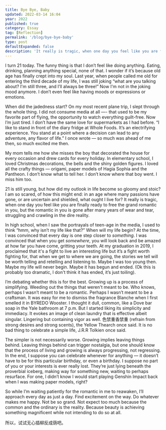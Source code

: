 ```yaml
---
title: Bye Bye, Baby
updated: 2022-03-14 16:04
year: 2022
published: true
category: Essay
tag: [Reflection]
permalink: '/blog/bye-bye-baby'
type: post
defaultExpanded: false
description: 'It really is tragic, when one day you feel like you are finally ready to free the grand romantic in you, but the romantic in you is gone after many years of wear and tear, struggling and crawling in the dire reality.'
---
```


I turn 21 today. The funny thing is that I don’t feel like doing anything. Eating, drinking, planning anything special, none of that. I wonder if it’s because old age has finally crept into my soul. Last year, when people called me old for entering the third decade of my life, I was still joking “what are you talking about? I'm still three, and I’ll always be three!” Now I'm not in the joking mood anymore. I don’t even feel like having moods or expressions or emotions.

When did the jadedness start? On my most recent plane trip, I slept through the whole thing. I did not consume media at all —- that used to be my favorite part of flying, the opportunity to watch everything guilt-free. Now I’m just tired. I don’t have the same love for supermarkets as I had before. “I like to stand in front of the diary fridge at Whole Foods. It’s an electrifying experience. You stand at a point where a decision can lead to any adventure, any flavor of life.” I once wrote — so much was ahead of me then, so much excited me then.

My mom tells me how she misses the boy that decorated the house for every occasion and drew cards for every holiday. In elementary school, I loved Christmas decorations, the bells and the shiny golden figures. I loved all the crafty things — origami, paper models of Hagia Sophia and the Pantheon. I don’t know what to tell her. I don’t know where that boy went. I miss him too.

21 is still young, but how did my outlook in life become so gloomy and stoic? I am so scared, of how this might end: in an age where many passions have gone, or are uncertain and shielded, what ought I live for? It really is tragic, when one day you feel like you are finally ready to free the grand romantic in you, but the romantic in you is gone after many years of wear and tear, struggling and crawling in the dire reality.

In high school, when I saw the portrayals of teen-age in the media, I used to think “hmm, why isn’t my life like that?” When will my life begin? At the time, I was convinced that every day is one step closer to _something_. I was convinced that when you get _somewhere_, you will look back and be amazed at how far you have come, gritting your teeth. At my graduation in 2019, I proclaimed that it's a fight to live an interesting life but it’s a fight worth fighting for, that when we get to where we are going, the stories we tell will be worth telling and retelling and listening to. Maybe I was too young then. Maybe my life will never begin. Maybe it has begun and ended. (Ok this is probably too dramatic, I don't think it has ended, it’s just toiling).

I’m debating whether this is for the best. Growing up is a process of simplifying. Weeding out the things that weren't meant to be. Who knows, perhaps I wasn’t meant to be a romantic. Perhaps I wasn’t meant to be a craftsman. It was easy for me to dismiss the fragrance Blanche when I first smelled it in BYREDO Wooster. I thought it dull, common, like a Dove bar soap in the Yale bathroom at 7 p.m. But I started liking its simplicity and immediacy. It evokes an image of clean laundry that is effective albeit singular. Lingering but containing vigor as well. 色禁重香禁重 (refrain from strong desires and strong scents), the Yellow Thearch once said. It is no bad thing to celebrate a simple life, J.R.R Tolkien once said.

The simpler is not necessarily worse. Growing implies leaving things behind. Leaving things behind can trigger nostalgia, but one should know that the process of living and growing is always progressing, not regressing. In the end, I suppose you can celebrate whenever for anything — it doesn’t have to be for this particular birthday, or even a birthday. I suppose no part of you or your interests is ever really lost. They’re just lying beneath the proverbial iceberg, making way for something new, waiting to perhaps resurface. For one, I didn’t know I would start playing Genshin Impact back when I was making paper models, right?

So while I’m waiting patiently for the romantic in me to reawaken, I’ll approach every day as just a day. Find excitement on the way. Do whatever makes me happy. Not be so grand. Not expect too much because the common and the ordinary is the reality. Because beauty is achieving something magnificent while not intending to do so at all.

所以，试试无心插柳反成荫吧。
